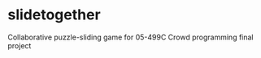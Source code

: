 slidetogether
=============

Collaborative puzzle-sliding game for 05-499C Crowd programming final project
